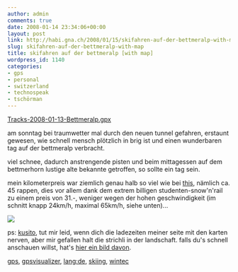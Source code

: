 ```yaml
---
author: admin
comments: true
date: 2008-01-14 23:34:06+00:00
layout: post
link: http://habi.gna.ch/2008/01/15/skifahren-auf-der-bettmeralp-with-map/
slug: skifahren-auf-der-bettmeralp-with-map
title: skifahren auf der bettmeralp [with map]
wordpress_id: 1140
categories:
- gps
- personal
- switzerland
- technospeak
- tschörman
---
```


[Tracks-2008-01-13-Bettmeralp.gpx](http://habi.gna.ch/wp-content/uploads/2008/01/tracks-2008-01-13-bettmeralp.gpx)  





am sonntag bei traumwetter mal durch den neuen tunnel gefahren, erstaunt gewesen, wie schnell mensch plötzlich in brig ist und einen wunderbaren tag auf der bettmeralp verbracht.




viel schnee, dadurch anstrengende pisten und beim mittagessen auf dem bettmerhorn lustige alte bekannte getroffen, so sollte ein tag sein.




mein kilometerpreis war ziemlich genau halb so viel wie bei [this](http://www.borniert.com/2008/01/05/stiebende-abfahrt-mit-3682-stundenkilometern/), nämlich ca. 45 rappen, dies vor allem dank dem extrem billigen studenten-snow'n'rail zu einem preis von 31.-, weniger wegen der hohen geschwindigkeit (im schnitt knapp 24km/h, maximal 65km/h, siehe unten)...




[![](http://habi.gna.ch/wp-content/uploads/2008/01/1200353450-29432-p-84.75.163.208-tm.jpg)](http://habi.gna.ch/wp-content/uploads/2008/01/1200353450-29432-p-84.75.163.208.png)




ps: [kusito](http://kusito.ch/), tut mir leid, wenn dich die ladezeiten meiner seite mit den karten nerven, aber mir gefallen halt die strichli in der landschaft. falls du's schnell anschauen willst, hat's [hier ein bild davon](http://gpsvisualizer.com/display/1200353766-29432-84.75.163.208.png).





[gps](http://technorati.com/tag/gps), [gpsvisualizer](http://technorati.com/tag/gpsvisualizer), [lang:de](http://technorati.com/tag/lang:de), [skiing](http://technorati.com/tag/skiing), [wintec](http://technorati.com/tag/wintec)
